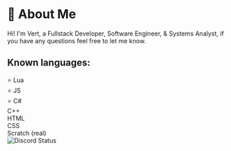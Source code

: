 # 💫 About Me

Hi! I'm Vert, a Fullstack Developer, Software Engineer, & Systems Analyst, if you have any questions feel free to let me know.
</br>

<h2 align="left"> Known languages: </h2>
<div align="left">
    ⭐ Lua
    <br>
    ⭐ JS
    <br>
    ⭐ C#
    <br>
    C++
    <br>
    HTML
    <br>
    CSS
    <br>
    Scratch (real)
</div>
<img align="center" src="https://lanyard.cnrad.dev/api/516721488594862080" alt="Discord Status">
